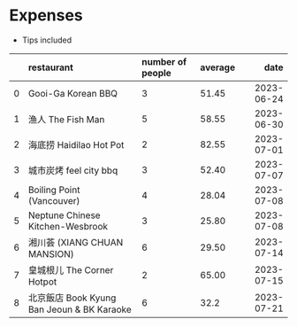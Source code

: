 # Expenses
- Tips included

|   | restaurant                                 | number of people | average |       date |
|--:|:-------------------------------------------|:-----------------|:--------|-----------:|
| 0 | Gooi-Ga Korean BBQ                         | 3                | 51.45   | 2023-06-24 |
| 1 | 渔人 The Fish Man                          | 5                | 58.55   | 2023-06-30 |
| 2 | 海底捞 Haidilao Hot Pot                    | 2                | 82.55   | 2023-07-01 |
| 3 | 城市炭烤 feel city bbq                     | 3                | 52.40   | 2023-07-07 |
| 4 | Boiling Point (Vancouver)                  | 4                | 28.04   | 2023-07-08 |
| 5 | Neptune Chinese Kitchen-Wesbrook           | 3                | 25.80   | 2023-07-08 |
| 6 | 湘川荟 (XIANG CHUAN MANSION)               | 6                | 29.50   | 2023-07-14 |
| 7 | 皇城根儿 The Corner Hotpot                 | 2                | 65.00   | 2023-07-15 |
| 8 | 北京飯店 Book Kyung Ban Jeoun & BK Karaoke | 6                | 32.2    | 2023-07-21 |
